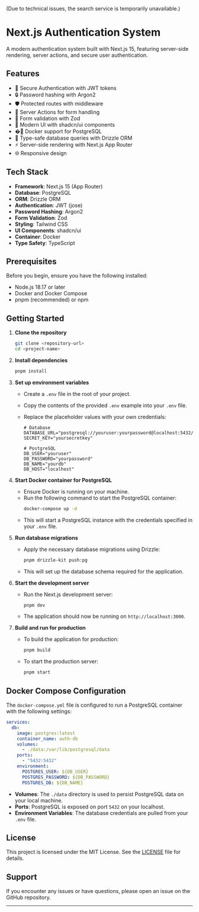 (Due to technical issues, the search service is temporarily unavailable.)

# Next.js Authentication System

A modern authentication system built with Next.js 15, featuring server-side rendering, server actions, and secure user authentication.

## Features

- 🔐 Secure Authentication with JWT tokens
- 🔒 Password hashing with Argon2
- 🛡️ Protected routes with middleware
- 🎯 Server Actions for form handling
- 📝 Form validation with Zod
- 🎨 Modern UI with shadcn/ui components
- �🐳 Docker support for PostgreSQL
- 🔄 Type-safe database queries with Drizzle ORM
- ⚡ Server-side rendering with Next.js App Router
- 🌐 Responsive design

## Tech Stack

- **Framework**: Next.js 15 (App Router)
- **Database**: PostgreSQL
- **ORM**: Drizzle ORM
- **Authentication**: JWT (jose)
- **Password Hashing**: Argon2
- **Form Validation**: Zod
- **Styling**: Tailwind CSS
- **UI Components**: shadcn/ui
- **Container**: Docker
- **Type Safety**: TypeScript

## Prerequisites

Before you begin, ensure you have the following installed:

- Node.js 18.17 or later
- Docker and Docker Compose
- pnpm (recommended) or npm

## Getting Started

1. **Clone the repository**

   ```bash
   git clone <repository-url>
   cd <project-name>
   ```

2. **Install dependencies**

   ```bash
   pnpm install
   ```

3. **Set up environment variables**

   - Create a `.env` file in the root of your project.
   - Copy the contents of the provided `.env` example into your `.env` file.
   - Replace the placeholder values with your own credentials:

     ```env
     # Database
     DATABASE_URL="postgresql://youruser:yourpassword@localhost:5432/yourdb"
     SECRET_KEY="yoursecretkey"

     # PostgreSQL
     DB_USER="youruser"
     DB_PASSWORD="yourpassword"
     DB_NAME="yourdb"
     DB_HOST="localhost"
     ```

4. **Start Docker container for PostgreSQL**

   - Ensure Docker is running on your machine.
   - Run the following command to start the PostgreSQL container:
     ```bash
     docker-compose up -d
     ```
   - This will start a PostgreSQL instance with the credentials specified in your `.env` file.

5. **Run database migrations**

   - Apply the necessary database migrations using Drizzle:
     ```bash
     pnpm drizzle-kit push:pg
     ```
   - This will set up the database schema required for the application.

6. **Start the development server**

   - Run the Next.js development server:
     ```bash
     pnpm dev
     ```
   - The application should now be running on `http://localhost:3000`.

7. **Build and run for production**
   - To build the application for production:
     ```bash
     pnpm build
     ```
   - To start the production server:
     ```bash
     pnpm start
     ```

## Docker Compose Configuration

The `docker-compose.yml` file is configured to run a PostgreSQL container with the following settings:

```yaml
services:
  db:
    image: postgres:latest
    container_name: auth-db
    volumes:
      - ./data:/var/lib/postgresql/data
    ports:
      - "5432:5432"
    environment:
      POSTGRES_USER: ${DB_USER}
      POSTGRES_PASSWORD: ${DB_PASSWORD}
      POSTGRES_DB: ${DB_NAME}
```

- **Volumes**: The `./data` directory is used to persist PostgreSQL data on your local machine.
- **Ports**: PostgreSQL is exposed on port `5432` on your localhost.
- **Environment Variables**: The database credentials are pulled from your `.env` file.

## License

This project is licensed under the MIT License. See the [LICENSE](LICENSE) file for details.

## Support

If you encounter any issues or have questions, please open an issue on the GitHub repository.

---
